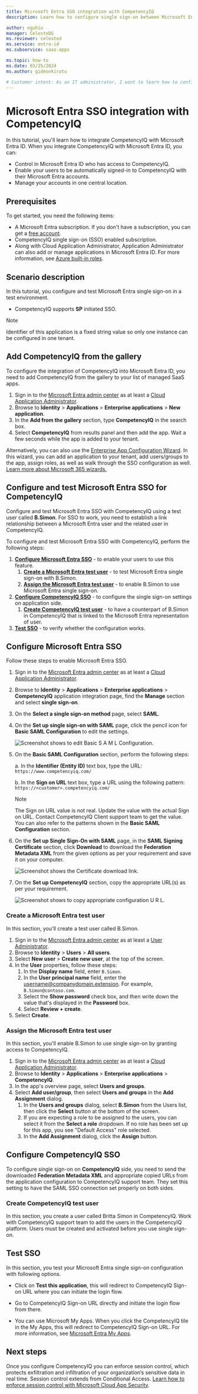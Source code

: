 ```yaml
---
title: Microsoft Entra SSO integration with CompetencyIQ
description: Learn how to configure single sign-on between Microsoft Entra ID and CompetencyIQ.

author: nguhiu
manager: CelesteDG
ms.reviewer: celested
ms.service: entra-id
ms.subservice: saas-apps

ms.topic: how-to
ms.date: 03/25/2024
ms.author: gideonkiratu

# Customer intent: As an IT administrator, I want to learn how to configure single sign-on between Microsoft Entra ID and CompetencyIQ so that I can control who has access to CompetencyIQ, enable automatic sign-in with Microsoft Entra accounts, and manage my accounts in one central location.
---
```

# Microsoft Entra SSO integration with CompetencyIQ

In this tutorial, you'll learn how to integrate CompetencyIQ with Microsoft Entra ID. When you integrate CompetencyIQ with Microsoft Entra ID, you can:

* Control in Microsoft Entra ID who has access to CompetencyIQ.
* Enable your users to be automatically signed-in to CompetencyIQ with their Microsoft Entra accounts.
* Manage your accounts in one central location.

## Prerequisites

To get started, you need the following items:

* A Microsoft Entra subscription. If you don't have a subscription, you can get a [free account](https://azure.microsoft.com/free/).
* CompetencyIQ single sign-on (SSO) enabled subscription.
* Along with Cloud Application Administrator, Application Administrator can also add or manage applications in Microsoft Entra ID.
For more information, see [Azure built-in roles](~/identity/role-based-access-control/permissions-reference.md).

## Scenario description

In this tutorial, you configure and test Microsoft Entra single sign-on in a test environment.

* CompetencyIQ supports **SP** initiated SSO.

> [!NOTE]
> Identifier of this application is a fixed string value so only one instance can be configured in one tenant.

## Add CompetencyIQ from the gallery

To configure the integration of CompetencyIQ into Microsoft Entra ID, you need to add CompetencyIQ from the gallery to your list of managed SaaS apps.

1. Sign in to the [Microsoft Entra admin center](https://entra.microsoft.com) as at least a [Cloud Application Administrator](~/identity/role-based-access-control/permissions-reference.md#cloud-application-administrator).
1. Browse to **Identity** > **Applications** > **Enterprise applications** > **New application**.
1. In the **Add from the gallery** section, type **CompetencyIQ** in the search box.
1. Select **CompetencyIQ** from results panel and then add the app. Wait a few seconds while the app is added to your tenant.

 Alternatively, you can also use the [Enterprise App Configuration Wizard](https://portal.office.com/AdminPortal/home?Q=Docs#/azureadappintegration). In this wizard, you can add an application to your tenant, add users/groups to the app, assign roles, as well as walk through the SSO configuration as well. [Learn more about Microsoft 365 wizards.](/microsoft-365/admin/misc/azure-ad-setup-guides)

<a name='configure-and-test-azure-ad-sso-for-competencyiq'></a>

## Configure and test Microsoft Entra SSO for CompetencyIQ

Configure and test Microsoft Entra SSO with CompetencyIQ using a test user called **B.Simon**. For SSO to work, you need to establish a link relationship between a Microsoft Entra user and the related user in CompetencyIQ.

To configure and test Microsoft Entra SSO with CompetencyIQ, perform the following steps:

1. **[Configure Microsoft Entra SSO](#configure-azure-ad-sso)** - to enable your users to use this feature.
    1. **[Create a Microsoft Entra test user](#create-an-azure-ad-test-user)** - to test Microsoft Entra single sign-on with B.Simon.
    1. **[Assign the Microsoft Entra test user](#assign-the-azure-ad-test-user)** - to enable B.Simon to use Microsoft Entra single sign-on.
1. **[Configure CompetencyIQ SSO](#configure-competencyiq-sso)** - to configure the single sign-on settings on application side.
    1. **[Create CompetencyIQ test user](#create-competencyiq-test-user)** - to have a counterpart of B.Simon in CompetencyIQ that is linked to the Microsoft Entra representation of user.
1. **[Test SSO](#test-sso)** - to verify whether the configuration works.

<a name='configure-azure-ad-sso'></a>

## Configure Microsoft Entra SSO

Follow these steps to enable Microsoft Entra SSO.

1. Sign in to the [Microsoft Entra admin center](https://entra.microsoft.com) as at least a [Cloud Application Administrator](~/identity/role-based-access-control/permissions-reference.md#cloud-application-administrator).
1. Browse to **Identity** > **Applications** > **Enterprise applications** > **CompetencyIQ** application integration page, find the **Manage** section and select **single sign-on**.
2. On the **Select a single sign-on method** page, select **SAML**.
3. On the **Set up single sign-on with SAML** page, click the pencil icon for **Basic SAML Configuration** to edit the settings.

    ![Screenshot shows to edit Basic S A M L Configuration.](common/edit-urls.png "Basic Configuration")

1. On the **Basic SAML Configuration** section, perform the following steps:

    a. In the **Identifier (Entity ID)** text box, type the URL:
    `https://www.competencyiq.com/`

    b. In the **Sign on URL** text box, type a URL using the following pattern:
    `https://<customer>.competencyiq.com/`

    > [!NOTE]
    > The Sign on URL value is not real. Update the value with the actual Sign on URL. Contact CompetencyIQ Client support team to get the value. You can also refer to the patterns shown in the **Basic SAML Configuration** section.

1. On the **Set up Single Sign-On with SAML** page, in the **SAML Signing Certificate** section, click **Download** to download the **Federation Metadata XML** from the given options as per your requirement and save it on your computer.

    ![Screenshot shows the Certificate download link.](common/metadataxml.png "Certificate")

6. On the **Set up CompetencyIQ** section, copy the appropriate URL(s) as per your requirement.

   ![Screenshot shows to copy appropriate configuration U R L.](common/copy-configuration-urls.png "Configuration")

<a name='create-an-azure-ad-test-user'></a>

### Create a Microsoft Entra test user 

In this section, you'll create a test user called B.Simon.

1. Sign in to the [Microsoft Entra admin center](https://entra.microsoft.com) as at least a [User Administrator](~/identity/role-based-access-control/permissions-reference.md#user-administrator).
1. Browse to **Identity** > **Users** > **All users**.
1. Select **New user** > **Create new user**, at the top of the screen.
1. In the **User** properties, follow these steps:
   1. In the **Display name** field, enter `B.Simon`.  
   1. In the **User principal name** field, enter the username@companydomain.extension. For example, `B.Simon@contoso.com`.
   1. Select the **Show password** check box, and then write down the value that's displayed in the **Password** box.
   1. Select **Review + create**.
1. Select **Create**.

<a name='assign-the-azure-ad-test-user'></a>

### Assign the Microsoft Entra test user

In this section, you'll enable B.Simon to use single sign-on by granting access to CompetencyIQ.

1. Sign in to the [Microsoft Entra admin center](https://entra.microsoft.com) as at least a [Cloud Application Administrator](~/identity/role-based-access-control/permissions-reference.md#cloud-application-administrator).
1. Browse to **Identity** > **Applications** > **Enterprise applications** > **CompetencyIQ**.
1. In the app's overview page, select **Users and groups**.
1. Select **Add user/group**, then select **Users and groups** in the **Add Assignment** dialog.
   1. In the **Users and groups** dialog, select **B.Simon** from the Users list, then click the **Select** button at the bottom of the screen.
   1. If you are expecting a role to be assigned to the users, you can select it from the **Select a role** dropdown. If no role has been set up for this app, you see "Default Access" role selected.
   1. In the **Add Assignment** dialog, click the **Assign** button.

## Configure CompetencyIQ SSO

To configure single sign-on on **CompetencyIQ** side, you need to send the downloaded **Federation Metadata XML** and appropriate copied URLs from the application configuration to CompetencyIQ support team. They set this setting to have the SAML SSO connection set properly on both sides.

### Create CompetencyIQ test user

In this section, you create a user called Britta Simon in CompetencyIQ. Work with CompetencyIQ support team to add the users in the CompetencyIQ platform. Users must be created and activated before you use single sign-on.

## Test SSO

In this section, you test your Microsoft Entra single sign-on configuration with following options. 

* Click on **Test this application**, this will redirect to CompetencyIQ Sign-on URL where you can initiate the login flow. 

* Go to CompetencyIQ Sign-on URL directly and initiate the login flow from there.

* You can use Microsoft My Apps. When you click the CompetencyIQ tile in the My Apps, this will redirect to CompetencyIQ Sign-on URL. For more information, see [Microsoft Entra My Apps](/azure/active-directory/manage-apps/end-user-experiences#azure-ad-my-apps).

## Next steps

Once you configure CompetencyIQ you can enforce session control, which protects exfiltration and infiltration of your organization’s sensitive data in real time. Session control extends from Conditional Access. [Learn how to enforce session control with Microsoft Cloud App Security](/cloud-app-security/proxy-deployment-aad).
